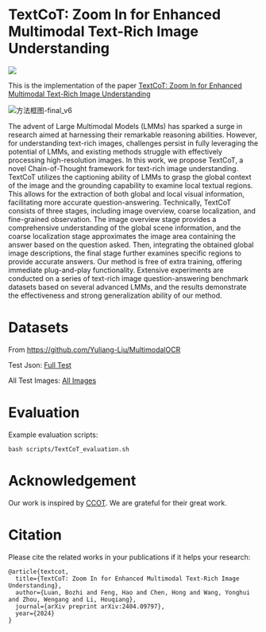 # TextCoT: Zoom In for Enhanced Multimodal Text-Rich Image Understanding
<p>
    <a href='https://arxiv.org/abs/2404.09797' target="_blank"><img src='https://img.shields.io/badge/Paper-Arxiv-red'></a>
</p>

This is the implementation of the paper [TextCoT: Zoom In for Enhanced Multimodal Text-Rich Image Understanding](https://drive.google.com/file/d/1AY13sdAqsx54ecfeijFk5nETeecxfb2H/view?usp=sharing)

![方法框图-final_v6](https://github.com/lbz0075/TextCoT/assets/74731678/5c1f64f8-39d2-4c15-ad29-b8bf2ba9cdd0)


The advent of Large Multimodal Models (LMMs) has sparked a surge in research aimed at harnessing their remarkable reasoning abilities. However, for understanding text-rich images, challenges persist in fully leveraging the potential of LMMs, and existing methods struggle with effectively processing high-resolution images. In this work, we propose TextCoT, a novel Chain-of-Thought framework for text-rich image understanding. TextCoT utilizes the captioning ability of LMMs to grasp the global context of the image and the grounding capability to examine local textual regions. This allows for the extraction of both global and local visual information, facilitating more accurate question-answering. Technically, TextCoT consists of three stages, including image overview, coarse localization, and fine-grained observation. The image overview stage provides a comprehensive understanding of the global scene information, and the coarse localization stage approximates the image area containing the answer based on the question asked. Then, integrating the obtained global image descriptions, the final stage further examines specific regions to provide accurate answers. Our method is free of extra training, offering immediate plug-and-play functionality. Extensive experiments are conducted on a series of text-rich image question-answering benchmark datasets based on several advanced LMMs, and the results demonstrate the effectiveness and strong generalization ability of our method.

# Datasets
From https://github.com/Yuliang-Liu/MultimodalOCR

Test Json: [Full Test](./FullTest.json)

All Test Images: [All Images](https://drive.google.com/file/d/1U5AtLoJ7FrJe9yfcbssfeLmlKb7dTosc/view?usp=drive_link)

# Evaluation

Example evaluation scripts:

```
bash scripts/TextCoT_evaluation.sh
```

# Acknowledgement

Our work is inspired by [CCOT](https://github.com/chancharikmitra/CCoT). We are grateful for their great work.

# Citation

Please cite the related works in your publications if it helps your research:

```
@article{textcot,
  title={TextCoT: Zoom In for Enhanced Multimodal Text-Rich Image Understanding},
  author={Luan, Bozhi and Feng, Hao and Chen, Hong and Wang, Yonghui and Zhou, Wengang and Li, Houqiang},
  journal={arXiv preprint arXiv:2404.09797},
  year={2024}
}
```
